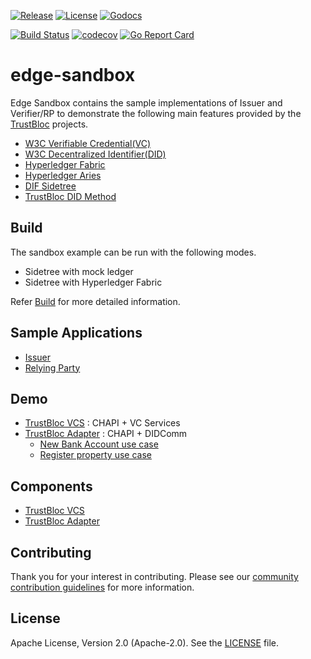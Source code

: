 [![Release](https://img.shields.io/github/release/trustbloc/edge-sandbox.svg?style=flat-square)](https://github.com/trustbloc/edge-sandbox/releases/latest)
[![License](https://img.shields.io/badge/License-Apache%202.0-blue.svg)](https://raw.githubusercontent.com/trustbloc/edge-sandbox/main/LICENSE)
[![Godocs](https://img.shields.io/badge/godoc-reference-blue.svg)](https://godoc.org/github.com/trustbloc/edge-sandbox)

[![Build Status](https://dev.azure.com/trustbloc/edge/_apis/build/status/trustbloc.edge-sandbox?branchName=main)](https://dev.azure.com/trustbloc/edge/_build/latest?definitionId=27&branchName=main)
[![codecov](https://codecov.io/gh/trustbloc/edge-sandbox/branch/main/graph/badge.svg)](https://codecov.io/gh/trustbloc/edge-sandbox)
[![Go Report Card](https://goreportcard.com/badge/github.com/trustbloc/edge-sandbox)](https://goreportcard.com/report/github.com/trustbloc/edge-sandbox)

# edge-sandbox

Edge Sandbox contains the sample implementations of Issuer and Verifier/RP to demonstrate the following main features provided 
by the [TrustBloc](https://github.com/trustbloc) projects.
- [W3C Verifiable Credential(VC)](https://w3c.github.io/vc-data-model/)
- [W3C Decentralized Identifier(DID)](https://w3c.github.io/did-core/)
- [Hyperledger Fabric](https://www.hyperledger.org/use/fabric)
- [Hyperledger Aries](https://www.hyperledger.org/use/aries)
- [DIF Sidetree](https://identity.foundation/sidetree/spec/)
- [TrustBloc DID Method](https://github.com/trustbloc/trustbloc-did-method/blob/main/docs/spec/trustbloc-did-method.md) 

## Build
The sandbox example can be run with the following modes.
- Sidetree with mock ledger
- Sidetree with Hyperledger Fabric

Refer [Build](docs/demo/build.md) for more detailed information.

## Sample Applications
- [Issuer](docs/issuer/README.md)
- [Relying Party](docs/rp/README.md)

## Demo
- [TrustBloc VCS](docs/demo/sandbox_vcs_playground.md) : CHAPI + VC Services
- [TrustBloc Adapter](docs/demo/sandbox_adapter_playground.md) : CHAPI + DIDComm
  - [New Bank Account use case](docs/demo/new-bank-account-usecase.md)
  - [Register property use case](docs/demo/register-property-usecase.md)

## Components
- [TrustBloc VCS](docs/components/vcs_components.md)
- [TrustBloc Adapter](docs/components/adapter_components.md)

## Contributing
Thank you for your interest in contributing. Please see our [community contribution guidelines](https://github.com/trustbloc/community/blob/main/CONTRIBUTING.md) for more information.

## License
Apache License, Version 2.0 (Apache-2.0). See the [LICENSE](LICENSE) file.
